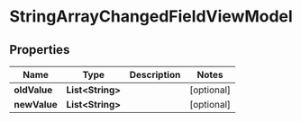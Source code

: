 

# StringArrayChangedFieldViewModel


## Properties

| Name | Type | Description | Notes |
|------------ | ------------- | ------------- | -------------|
|**oldValue** | **List&lt;String&gt;** |  |  [optional] |
|**newValue** | **List&lt;String&gt;** |  |  [optional] |



